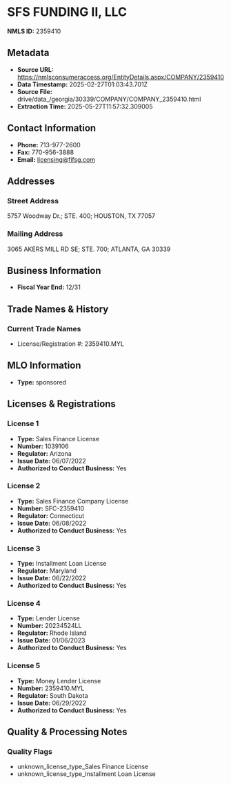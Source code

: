 # SFS FUNDING II, LLC

**NMLS ID:** 2359410

## Metadata
- **Source URL:** https://nmlsconsumeraccess.org/EntityDetails.aspx/COMPANY/2359410
- **Data Timestamp:** 2025-02-27T01:03:43.701Z
- **Source File:** drive/data_/georgia/30339/COMPANY/COMPANY_2359410.html
- **Extraction Time:** 2025-05-27T11:57:32.309005

## Contact Information
- **Phone:** 713-977-2600
- **Fax:** 770-956-3888
- **Email:** licensing@fifsg.com

## Addresses
### Street Address
5757 Woodway Dr.; STE. 400; HOUSTON, TX 77057

### Mailing Address
3065 AKERS MILL RD SE; STE. 700; ATLANTA, GA 30339

## Business Information
- **Fiscal Year End:** 12/31

## Trade Names & History
### Current Trade Names
- License/Registration #: 2359410.MYL

## MLO Information
- **Type:** sponsored

## Licenses & Registrations

### License 1
- **Type:** Sales Finance License
- **Number:** 1039106
- **Regulator:** Arizona
- **Issue Date:** 06/07/2022
- **Authorized to Conduct Business:** Yes

### License 2
- **Type:** Sales Finance Company License
- **Number:** SFC-2359410
- **Regulator:** Connecticut
- **Issue Date:** 06/08/2022
- **Authorized to Conduct Business:** Yes

### License 3
- **Type:** Installment Loan License
- **Regulator:** Maryland
- **Issue Date:** 06/22/2022
- **Authorized to Conduct Business:** Yes

### License 4
- **Type:** Lender License
- **Number:** 20234524LL
- **Regulator:** Rhode Island
- **Issue Date:** 01/06/2023
- **Authorized to Conduct Business:** Yes

### License 5
- **Type:** Money Lender License
- **Number:** 2359410.MYL
- **Regulator:** South Dakota
- **Issue Date:** 06/29/2022
- **Authorized to Conduct Business:** Yes

## Quality & Processing Notes
### Quality Flags
- unknown_license_type_Sales Finance License
- unknown_license_type_Installment Loan License

